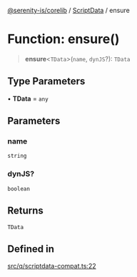 [@serenity-is/corelib](../../../README.md) / [ScriptData](../README.md) / ensure

# Function: ensure()

> **ensure**\<`TData`\>(`name`, `dynJS`?): `TData`

## Type Parameters

• **TData** = `any`

## Parameters

### name

`string`

### dynJS?

`boolean`

## Returns

`TData`

## Defined in

[src/q/scriptdata-compat.ts:22](https://github.com/serenity-is/serenity/blob/master/packages/corelib/src/q/scriptdata-compat.ts#L22)
